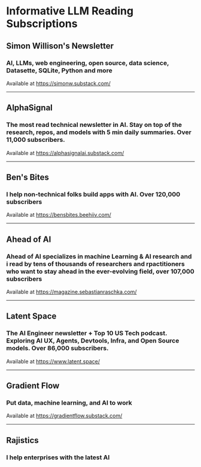 # Informative LLM Reading Subscriptions
## Simon Willison's Newsletter
### AI, LLMs, web engineering, open source, data science, Datasette, SQLite, Python and more
Available at https://simonw.substack.com/

---

## AlphaSignal
### The most read technical newsletter in AI. Stay on top of the research, repos, and models with 5 min daily summaries. Over 11,000 subscribers.
Available at https://alphasignalai.substack.com/

---

## Ben's Bites
### I help non-technical folks build apps with AI. Over 120,000 subscribers
Available at https://bensbites.beehiiv.com/

---

## Ahead of AI
### Ahead of AI specializes in machine Learning & AI research and i read by tens of thousands of researchers and rpactitioners who want to stay ahead in the ever-evolving field, over 107,000 subscribers
Available at https://magazine.sebastianraschka.com/

---

## Latent Space
### The AI Engineer newsletter + Top 10 US Tech podcast. Exploring AI UX, Agents, Devtools, Infra, and Open Source models. Over 86,000 subscribers.
Available at https://www.latent.space/

--- 

## Gradient Flow
### Put data, machine learning, and AI to work
Available at https://gradientflow.substack.com/

--- 
## Rajistics
### I help enterprises with the latest AI
